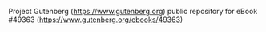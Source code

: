 Project Gutenberg (https://www.gutenberg.org) public repository for eBook #49363 (https://www.gutenberg.org/ebooks/49363)
